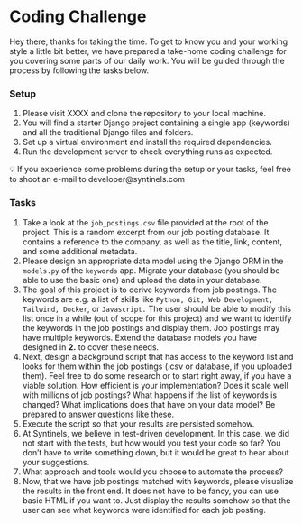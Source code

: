 # Coding Challenge

Hey there, thanks for taking the time. To get to know you and your working style a little bit better, we have prepared a take-home coding challenge for you covering some parts of our daily work. You will be guided through the process by following the tasks below.

### Setup

1. Please visit XXXX and clone the repository to your local machine.
2. You will find a starter Django project containing a single app (keywords) and all the traditional Django files and folders. 
3. Set up a virtual environment and install the required dependencies. 
4. Run the development server to check everything runs as expected.

<aside>
💡 If you experience some problems during the setup or your tasks, feel free to shoot an e-mail to developer@syntinels.com

</aside>

### Tasks

1. Take a look at the `job_postings.csv` file provided at the root of the project. This is a random excerpt from our job posting database. It contains a reference to the company, as well as the title, link, content, and some additional metadata.
2. Please design an appropriate data model using the Django ORM in the `models.py` of the `keywords` app. Migrate your database (you should be able to use the basic one) and upload the data in your database.
3. The goal of this project is to derive keywords from job postings. The keywords are e.g. a list of skills like `Python, Git, Web Development, Tailwind, Docker`, or `Javascript.` The user should be able to modify this list once in a while (out of scope for this project) and we want to identify the keywords in the job postings and display them. Job postings may have multiple keywords. Extend the database models you have designed in ******2.****** to cover these needs.
4. Next, design a background script that has access to the keyword list and looks for them within the job postings (.csv or database, if you uploaded them). Feel free to do some research or to start right away, if you have a viable solution. How efficient is your implementation? Does it scale well with millions of job postings? What happens if the list of keywords is changed? What implications does that have on your data model? Be prepared to answer questions like these.
5. Execute the script so that your results are persisted somehow.
6. At Syntinels, we believe in test-driven development. In this case, we did not start with the tests, but how would you test your code so far? You don’t have to write something down, but it would be great to hear about your suggestions.
7. What approach and tools would you choose to automate the process?
8. Now, that we have job postings matched with keywords, please visualize the results in the front end. It does not have to be fancy, you can use basic HTML if you want to. Just display the results somehow so that the user can see what keywords were identified for each job posting.
